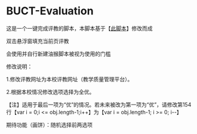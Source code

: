 # BUCT-Evaluation
这是一个一键完成评教的脚本，本脚本基于【[此脚本](https://github.com/Li7777777/tustPJ)】修改而成

双击悬浮窗填充当前页评教

会使用并自行新建油猴脚本被视为使用的门槛


修改说明：

1.修改评教网址为本校评教网址（教学质量管理平台）。

2.根据本校情况修改选项选择为全优。

【注】适用于最后一项为“优”的情况。若未来被改为第一项为“优”，请修改第154行【var i = 0;i <= obj.length-1;i++】为【var i = obj.length-1; i >= 0; i--】


期待功能（画饼）：随机选择前两选项

